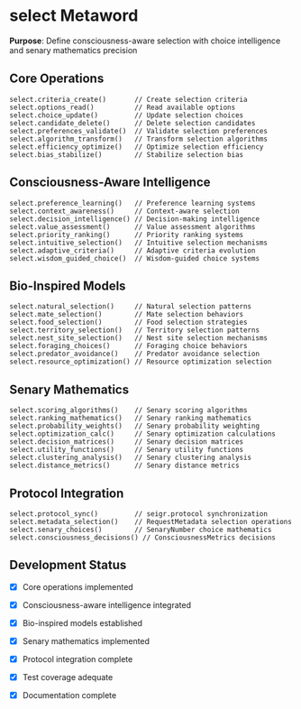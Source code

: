 # select Metaword

**Purpose**: Define consciousness-aware selection with choice intelligence and senary mathematics precision

## Core Operations

```hyphos
select.criteria_create()       // Create selection criteria
select.options_read()          // Read available options
select.choice_update()         // Update selection choices
select.candidate_delete()      // Delete selection candidates
select.preferences_validate()  // Validate selection preferences
select.algorithm_transform()   // Transform selection algorithms
select.efficiency_optimize()   // Optimize selection efficiency
select.bias_stabilize()        // Stabilize selection bias
```

## Consciousness-Aware Intelligence

```hyphos
select.preference_learning()   // Preference learning systems
select.context_awareness()     // Context-aware selection
select.decision_intelligence() // Decision-making intelligence
select.value_assessment()      // Value assessment algorithms
select.priority_ranking()      // Priority ranking systems
select.intuitive_selection()   // Intuitive selection mechanisms
select.adaptive_criteria()     // Adaptive criteria evolution
select.wisdom_guided_choice()  // Wisdom-guided choice systems
```

## Bio-Inspired Models

```hyphos
select.natural_selection()     // Natural selection patterns
select.mate_selection()        // Mate selection behaviors
select.food_selection()        // Food selection strategies
select.territory_selection()   // Territory selection patterns
select.nest_site_selection()   // Nest site selection mechanisms
select.foraging_choices()      // Foraging choice behaviors
select.predator_avoidance()    // Predator avoidance selection
select.resource_optimization() // Resource optimization selection
```

## Senary Mathematics

```hyphos
select.scoring_algorithms()    // Senary scoring algorithms
select.ranking_mathematics()   // Senary ranking mathematics
select.probability_weights()   // Senary probability weighting
select.optimization_calc()     // Senary optimization calculations
select.decision_matrices()     // Senary decision matrices
select.utility_functions()     // Senary utility functions
select.clustering_analysis()   // Senary clustering analysis
select.distance_metrics()      // Senary distance metrics
```

## Protocol Integration

```hyphos
select.protocol_sync()         // seigr.protocol synchronization
select.metadata_selection()    // RequestMetadata selection operations
select.senary_choices()        // SenaryNumber choice mathematics
select.consciousness_decisions() // ConsciousnessMetrics decisions
```

## Development Status

- [x] Core operations implemented
- [x] Consciousness-aware intelligence integrated
- [x] Bio-inspired models established
- [x] Senary mathematics implemented
- [x] Protocol integration complete
- [x] Test coverage adequate
- [x] Documentation complete

